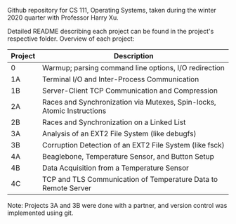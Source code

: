 Github repository for CS 111, Operating Systems, taken during the winter 2020 quarter with Professor Harry Xu.

Detailed README describing each project can be found in the project's respective folder. Overview of each project:

| Project | Description                                                            |
|---------|------------------------------------------------------------------------|
| 0       | Warmup; parsing command line options, I/O redirection                  |
| 1A      | Terminal I/O and Inter-Process Communication                           |
| 1B      | Server-Client TCP Communication and Compression                        |
| 2A      | Races and Synchronization via Mutexes, Spin-locks, Atomic Instructions |
| 2B      | Races and Synchronization on a Linked List                             |
| 3A      | Analysis of an EXT2 File System (like debugfs)                         |
| 3B      | Corruption Detection of an EXT2 File System (like fsck)                |
| 4A      | Beaglebone, Temperature Sensor, and Button Setup                       |
| 4B      | Data Acquisition from a Temperature Sensor                             |
| 4C      | TCP and TLS Communication of Temperature Data to Remote Server         |

Note: Projects 3A and 3B were done with a partner, and version control was implemented using git.